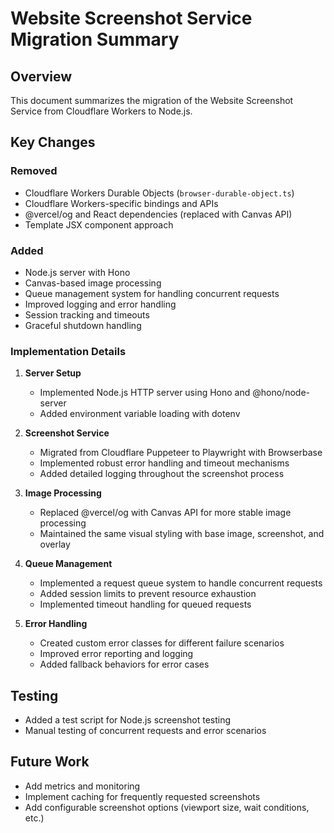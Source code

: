 # Website Screenshot Service Migration Summary

## Overview
This document summarizes the migration of the Website Screenshot Service from Cloudflare Workers to Node.js.

## Key Changes

### Removed
- Cloudflare Workers Durable Objects (`browser-durable-object.ts`)
- Cloudflare Workers-specific bindings and APIs
- @vercel/og and React dependencies (replaced with Canvas API)
- Template JSX component approach

### Added
- Node.js server with Hono
- Canvas-based image processing
- Queue management system for handling concurrent requests
- Improved logging and error handling
- Session tracking and timeouts
- Graceful shutdown handling

### Implementation Details

1. **Server Setup**
   - Implemented Node.js HTTP server using Hono and @hono/node-server
   - Added environment variable loading with dotenv

2. **Screenshot Service**
   - Migrated from Cloudflare Puppeteer to Playwright with Browserbase
   - Implemented robust error handling and timeout mechanisms
   - Added detailed logging throughout the screenshot process

3. **Image Processing**
   - Replaced @vercel/og with Canvas API for more stable image processing
   - Maintained the same visual styling with base image, screenshot, and overlay

4. **Queue Management**
   - Implemented a request queue system to handle concurrent requests
   - Added session limits to prevent resource exhaustion
   - Implemented timeout handling for queued requests

5. **Error Handling**
   - Created custom error classes for different failure scenarios
   - Improved error reporting and logging
   - Added fallback behaviors for error cases

## Testing
- Added a test script for Node.js screenshot testing
- Manual testing of concurrent requests and error scenarios

## Future Work
- Add metrics and monitoring
- Implement caching for frequently requested screenshots
- Add configurable screenshot options (viewport size, wait conditions, etc.)